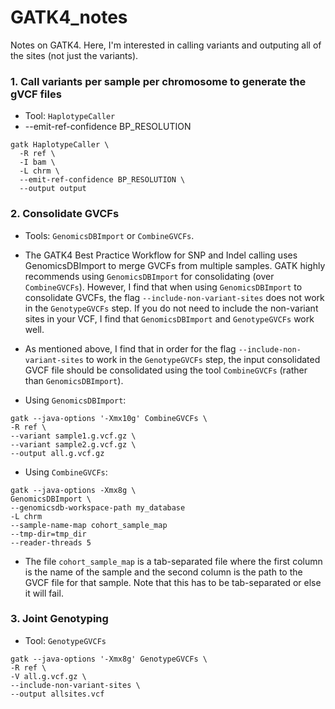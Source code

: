 # GATK4_notes
Notes on GATK4. Here, I'm interested in calling variants and outputing all of the sites (not just the variants). 

### 1. Call variants per sample per chromosome to generate the gVCF files
* Tool: `HaplotypeCaller`
* --emit-ref-confidence BP_RESOLUTION

```
gatk HaplotypeCaller \
  -R ref \
  -I bam \
  -L chrm \
  --emit-ref-confidence BP_RESOLUTION \
  --output output
```

### 2. Consolidate GVCFs

* Tools: `GenomicsDBImport` or `CombineGVCFs`.

* The GATK4 Best Practice Workflow for SNP and Indel calling uses GenomicsDBImport to merge GVCFs from multiple samples. GATK highly recommends using `GenomicsDBImport` for consolidating (over `CombineGVCFs`). However, I find that when using `GenomicsDBImport` to consolidate GVCFs, the flag `--include-non-variant-sites` does not work in the `GenotypeGVCFs` step. If you do not need to include the non-variant sites in your VCF, I find that `GenomicsDBImport` and `GenotypeGVCFs` work well. 

* As mentioned above, I find that in order for the flag `--include-non-variant-sites` to work in the `GenotypeGVCFs` step, the input consolidated GVCF file should be consolidated using the tool `CombineGVCFs` (rather than `GenomicsDBImport`). 

* Using `GenomicsDBImport`:
```
gatk --java-options '-Xmx10g' CombineGVCFs \
-R ref \
--variant sample1.g.vcf.gz \
--variant sample2.g.vcf.gz \
--output all.g.vcf.gz
```
* Using `CombineGVCFs`:
```
gatk --java-options -Xmx8g \
GenomicsDBImport \
--genomicsdb-workspace-path my_database 
-L chrm 
--sample-name-map cohort_sample_map
--tmp-dir=tmp_dir 
--reader-threads 5
```
  - The file `cohort_sample_map` is a tab-separated file where the first column is the name of the sample and the second column is the path to the GVCF file for that sample. Note that this has to be tab-separated or else it will fail. 

### 3. Joint Genotyping

* Tool: `GenotypeGVCFs`

```
gatk --java-options '-Xmx8g' GenotypeGVCFs \
-R ref \
-V all.g.vcf.gz \
--include-non-variant-sites \
--output allsites.vcf
```
